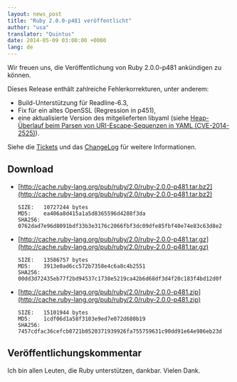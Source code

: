 ```yaml
---
layout: news_post
title: "Ruby 2.0.0-p481 veröffentlicht"
author: "usa"
translator: "Quintus"
date: 2014-05-09 03:00:00 +0000
lang: de
---
```


Wir freuen uns, die Veröffentlichung von Ruby 2.0.0-p481 ankündigen zu können.

Dieses Release enthält zahlreiche Fehlerkorrekturen, unter anderem:

* Build-Unterstützung für Readline-6.3,
* Fix für ein altes OpenSSL (Regression in p451),
* eine aktualisierte Version des mitgelieferten libyaml
  (siehe [Heap-Überlauf beim Parsen von URI-Escape-Sequenzen in YAML (CVE-2014-2525)](https://www.ruby-lang.org/de/news/2014/03/29/heap-overflow-in-yaml-uri-escape-parsing-cve-2014-2525/)).

Siehe die
[Tickets](https://bugs.ruby-lang.org/projects/ruby-200/issues?set_filter=1&amp;status_id=5)
und das
[ChangeLog](http://svn.ruby-lang.org/repos/ruby/tags/v2_0_0_481/ChangeLog)
für weitere Informationen.

## Download

* [http://cache.ruby-lang.org/pub/ruby/2.0/ruby-2.0.0-p481.tar.bz2](http://cache.ruby-lang.org/pub/ruby/2.0/ruby-2.0.0-p481.tar.bz2)

      SIZE:   10727244 bytes
      MD5:    ea406a8d415a1a5d8365596d4288f3da
      SHA256: 0762dad7e96d8091bdf33b3e3176c2066fbf3dc09dfe85fbf40e74e83c63d8e2

* [http://cache.ruby-lang.org/pub/ruby/2.0/ruby-2.0.0-p481.tar.gz](http://cache.ruby-lang.org/pub/ruby/2.0/ruby-2.0.0-p481.tar.gz)

      SIZE:   13586757 bytes
      MD5:    3913e0ad6cc572b7358e4c6a8c4b2551
      SHA256: 00dd3d72435eb77f2bd94537c1738e5219ca42b6d68df3d4f20c183f4bd12d0f

* [http://cache.ruby-lang.org/pub/ruby/2.0/ruby-2.0.0-p481.zip](http://cache.ruby-lang.org/pub/ruby/2.0/ruby-2.0.0-p481.zip)

      SIZE:   15101944 bytes
      MD5:    1cdf06d1a58f3103e9ed7e072d680b19
      SHA256: 7457cdfac36cefcb0721b0520371939926fa755759631c90dd91e64e986eb23d

## Veröffentlichungskommentar

Ich bin allen Leuten, die Ruby unterstützen, dankbar.
Vielen Dank.
